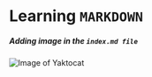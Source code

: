 # Learning `MARKDOWN`
##### Adding image in the `index.md file`
![Image of Yaktocat](https://octodex.github.com/images/yaktocat.png)
